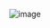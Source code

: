 ![image](https://github.com/azzamsauqi2004/praktikum_6_web/assets/116098921/cee43c5d-2a9e-4471-9f90-ca7cbcca2b5d)
